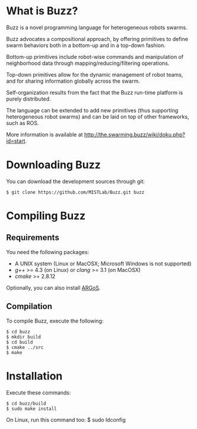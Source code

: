 What is Buzz?
=============

Buzz is a novel programming language for heterogeneous robots swarms.

Buzz advocates a compositional approach, by offering primitives to define swarm behaviors both in a bottom-up and in a top-down fashion.

Bottom-up primitives include robot-wise commands and manipulation of neighborhood data through mapping/reducing/filtering operations.

Top-down primitives allow for the dynamic management of robot teams, and for sharing information globally across the swarm.

Self-organization results from the fact that the Buzz run-time platform is purely distributed.

The language can be extended to add new primitives (thus supporting heterogeneous robot swarms) and can be laid on top of other frameworks, such as ROS.

More information is available at http://the.swarming.buzz/wiki/doku.php?id=start.

Downloading Buzz
================

You can download the development sources through git:

    $ git clone https://github.com/MISTLab/Buzz.git buzz

Compiling Buzz
==============

Requirements
------------

You need the following packages:

* A UNIX system (Linux or MacOSX; Microsoft Windows is not supported)
* _g++_ >= 4.3 (on Linux) or _clang_ >= 3.1 (on MacOSX)
* _cmake_ >= 2.8.12

Optionally, you can also install [ARGoS](http://www.argos-sim.info/).

Compilation
-----------

To compile Buzz, execute the following:

    $ cd buzz
    $ mkdir build
    $ cd build
    $ cmake ../src
    $ make

Installation
============

Execute these commands:

    $ cd buzz/build
    $ sudo make install

On Linux, run this command too:
    $ sudo ldconfig
